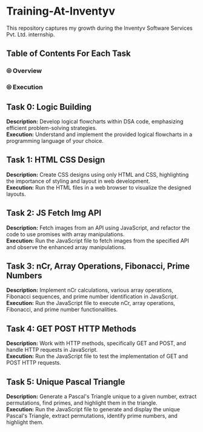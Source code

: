 # Training-At-Inventyv
This repository captures my growth during the Inventyv Software Services Pvt. Ltd. internship.

## Table of Contents For Each Task
### ⦾ Overview
### ⦾ Execution

## Task 0: Logic Building
<b>Description:</b> Develop logical flowcharts within DSA code, emphasizing efficient problem-solving strategies.<br>
<b>Execution:</b> Understand and implement the provided logical flowcharts in a programming language of your choice.
## Task 1: HTML CSS Design
<b>Description:</b> Create CSS designs using only HTML and CSS, highlighting the importance of styling and layout in web development. <br>
<b>Execution:</b> Run the HTML files in a web browser to visualize the designed layouts.
## Task 2: JS Fetch Img API
<b>Description:</b> Fetch images from an API using JavaScript, and refactor the code to use promises with array manipulations. <br> 
<b>Execution:</b> Run the JavaScript file to fetch images from the specified API and observe the enhanced array manipulations.
## Task 3: nCr, Array Operations, Fibonacci, Prime Numbers
<b>Description:</b> Implement nCr calculations, various array operations, Fibonacci sequences, and prime number identification in JavaScript. <br>
<b>Execution:</b> Run the JavaScript file to execute nCr, array operations, Fibonacci, and prime number functionalities.
## Task 4: GET POST HTTP Methods
<b>Description:</b> Work with HTTP methods, specifically GET and POST, and handle HTTP requests in JavaScript.<br>
<b>Execution:</b> Run the JavaScript file to test the implementation of GET and POST HTTP requests.
## Task 5: Unique Pascal Triangle
<b>Description:</b> Generate a Pascal's Triangle unique to a given number, extract permutations, find primes, and highlight them in the triangle.<br> 
<b>Execution:</b> Run the JavaScript file to generate and display the unique Pascal's Triangle, extract permutations, identify prime numbers, and highlight them.



